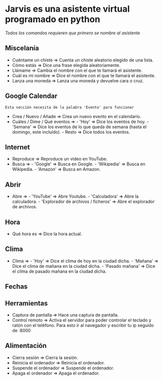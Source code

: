 # Jarvis es una asistente virtual programado en python
*Todos los comandos requieren que primero se nombre al asistente*
  ## Miscelanía
  - Cuéntame un chiste => Cuenta un chiste aleatorio elegido de una lista.
  - Cómo estás => Dice una frase elegida aleatoriamente.
  - Llámame => Cambia el nombre con el que te llamará el asistente.
  - Cuál es mi nombre => Dice el nombre con el que te llamará el asistente.
  - Lanza una moneda => Lanza una moneda y devuelve cara o cruz.
  ## Google Calendar
    Esta sección necesita de la palabra 'Evento' para funcionar
  - Crea / Nuevo / Añade => Crea un nuevo evento en el calendario.
  - Cuáles / Dime / Qué eventos =>    - 'Hoy' => Dice los eventos de hoy.
                                      - 'Semana' => Dice los eventos de lo que queda de semana (hasta el domingo, este incluído).
                                      - Resto => Dice todos los eventos.
  ## Internet
  - Reproduce => Reproduce un video en YouTube.
  - Busca =>    - 'Google' => Busca en Google.
                - 'Wikipedia' => Busca en Wikipedia.
                - 'Amazon' => Busca en Amazon.
  ## Abrir
  - Abre =>   - 'YouTube' => Abre Youtube.
              - 'Calculadora' => Abre la calculadora.
              - 'Explorador de archivos / ficheros' => Abre el explorador de archivos.
  ## Hora
  - Qué hora es => Dice la hora actual.
  ## Clima
  - Clima =>  - 'Hoy' => Dice el clima de hoy en la ciudad dicha.
              - 'Mañana' => Dice el clima de mañana en la ciudad dicha.
              - 'Pasado mañana' => Dice el clima de pasado mañana en la ciudad dicha.
  ## Fechas

  ## Herramientas
  - Captura de pantalla => Hace una captura de pantalla.
  - Control remoto => Activa el servidor para poder controlar el teclado y ratón con el teléfono. Para esto ir al navegador y escribir tu ip seguido de :8000
  ## Alimentación
  - Cierra sesión => Cierra la sesión.
  - Reinicia el ordenador => Reinicia el ordenador.
  - Suspende el ordenador => Suspende el ordenador.
  - Apaga el ordenador => Apaga el ordenador.